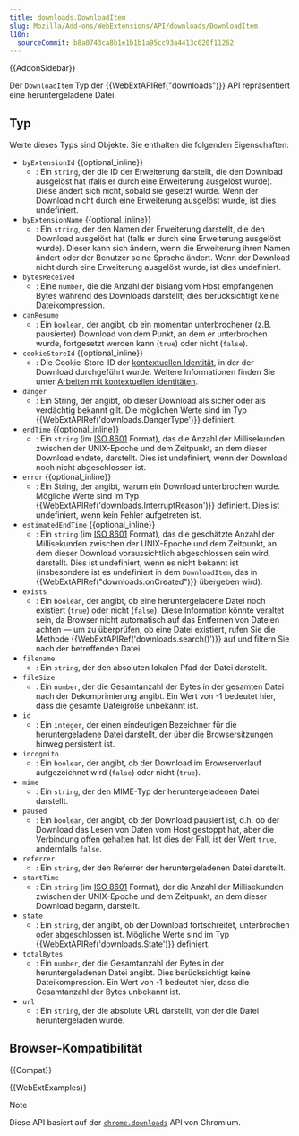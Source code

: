 ```yaml
---
title: downloads.DownloadItem
slug: Mozilla/Add-ons/WebExtensions/API/downloads/DownloadItem
l10n:
  sourceCommit: b8a0743ca8b1e1b1b1a95cc93a4413c020f11262
---
```


{{AddonSidebar}}

Der `DownloadItem` Typ der {{WebExtAPIRef("downloads")}} API repräsentiert eine heruntergeladene Datei.

## Typ

Werte dieses Typs sind Objekte. Sie enthalten die folgenden Eigenschaften:

- `byExtensionId` {{optional_inline}}
  - : Ein `string`, der die ID der Erweiterung darstellt, die den Download ausgelöst hat (falls er durch eine Erweiterung ausgelöst wurde). Diese ändert sich nicht, sobald sie gesetzt wurde. Wenn der Download nicht durch eine Erweiterung ausgelöst wurde, ist dies undefiniert.
- `byExtensionName` {{optional_inline}}
  - : Ein `string`, der den Namen der Erweiterung darstellt, die den Download ausgelöst hat (falls er durch eine Erweiterung ausgelöst wurde). Dieser kann sich ändern, wenn die Erweiterung ihren Namen ändert oder der Benutzer seine Sprache ändert. Wenn der Download nicht durch eine Erweiterung ausgelöst wurde, ist dies undefiniert.
- `bytesReceived`
  - : Eine `number`, die die Anzahl der bislang vom Host empfangenen Bytes während des Downloads darstellt; dies berücksichtigt keine Dateikompression.
- `canResume`
  - : Ein `boolean`, der angibt, ob ein momentan unterbrochener (z.B. pausierter) Download von dem Punkt, an dem er unterbrochen wurde, fortgesetzt werden kann (`true`) oder nicht (`false`).
- `cookieStoreId` {{optional_inline}}
  - : Die Cookie-Store-ID der [kontextuellen Identität](/de/docs/Mozilla/Add-ons/WebExtensions/Work_with_contextual_identities), in der der Download durchgeführt wurde. Weitere Informationen finden Sie unter [Arbeiten mit kontextuellen Identitäten](/de/docs/Mozilla/Add-ons/WebExtensions/Work_with_contextual_identities).
- `danger`
  - : Ein String, der angibt, ob dieser Download als sicher oder als verdächtig bekannt gilt. Die möglichen Werte sind im Typ {{WebExtAPIRef('downloads.DangerType')}} definiert.
- `endTime` {{optional_inline}}
  - : Ein `string` (im [ISO 8601](https://en.wikipedia.org/wiki/ISO_8601) Format), das die Anzahl der Millisekunden zwischen der UNIX-Epoche und dem Zeitpunkt, an dem dieser Download endete, darstellt. Dies ist undefiniert, wenn der Download noch nicht abgeschlossen ist.
- `error` {{optional_inline}}
  - : Ein String, der angibt, warum ein Download unterbrochen wurde. Mögliche Werte sind im Typ {{WebExtAPIRef('downloads.InterruptReason')}} definiert. Dies ist undefiniert, wenn kein Fehler aufgetreten ist.
- `estimatedEndTime` {{optional_inline}}
  - : Ein `string` (im [ISO 8601](https://en.wikipedia.org/wiki/ISO_8601) Format), das die geschätzte Anzahl der Millisekunden zwischen der UNIX-Epoche und dem Zeitpunkt, an dem dieser Download voraussichtlich abgeschlossen sein wird, darstellt. Dies ist undefiniert, wenn es nicht bekannt ist (insbesondere ist es undefiniert in dem `DownloadItem`, das in {{WebExtAPIRef("downloads.onCreated")}} übergeben wird).
- `exists`
  - : Ein `boolean`, der angibt, ob eine heruntergeladene Datei noch existiert (`true`) oder nicht (`false`). Diese Information könnte veraltet sein, da Browser nicht automatisch auf das Entfernen von Dateien achten — um zu überprüfen, ob eine Datei existiert, rufen Sie die Methode {{WebExtAPIRef('downloads.search()')}} auf und filtern Sie nach der betreffenden Datei.
- `filename`
  - : Ein `string`, der den absoluten lokalen Pfad der Datei darstellt.
- `fileSize`
  - : Ein `number`, der die Gesamtanzahl der Bytes in der gesamten Datei nach der Dekomprimierung angibt. Ein Wert von -1 bedeutet hier, dass die gesamte Dateigröße unbekannt ist.
- `id`
  - : Ein `integer`, der einen eindeutigen Bezeichner für die heruntergeladene Datei darstellt, der über die Browsersitzungen hinweg persistent ist.
- `incognito`
  - : Ein `boolean`, der angibt, ob der Download im Browserverlauf aufgezeichnet wird (`false`) oder nicht (`true`).
- `mime`
  - : Ein `string`, der den MIME-Typ der heruntergeladenen Datei darstellt.
- `paused`
  - : Ein `boolean`, der angibt, ob der Download pausiert ist, d.h. ob der Download das Lesen von Daten vom Host gestoppt hat, aber die Verbindung offen gehalten hat. Ist dies der Fall, ist der Wert `true`, andernfalls `false`.
- `referrer`
  - : Ein `string`, der den Referrer der heruntergeladenen Datei darstellt.
- `startTime`
  - : Ein `string` (im [ISO 8601](https://en.wikipedia.org/wiki/ISO_8601) Format), der die Anzahl der Millisekunden zwischen der UNIX-Epoche und dem Zeitpunkt, an dem dieser Download begann, darstellt.
- `state`
  - : Ein `string`, der angibt, ob der Download fortschreitet, unterbrochen oder abgeschlossen ist. Mögliche Werte sind im Typ {{WebExtAPIRef('downloads.State')}} definiert.
- `totalBytes`
  - : Ein `number`, der die Gesamtanzahl der Bytes in der heruntergeladenen Datei angibt. Dies berücksichtigt keine Dateikompression. Ein Wert von -1 bedeutet hier, dass die Gesamtanzahl der Bytes unbekannt ist.
- `url`
  - : Ein `string`, der die absolute URL darstellt, von der die Datei heruntergeladen wurde.

## Browser-Kompatibilität

{{Compat}}

{{WebExtExamples}}

> [!NOTE]
> Diese API basiert auf der [`chrome.downloads`](https://developer.chrome.com/docs/extensions/reference/api/downloads#type-DownloadItem) API von Chromium.
